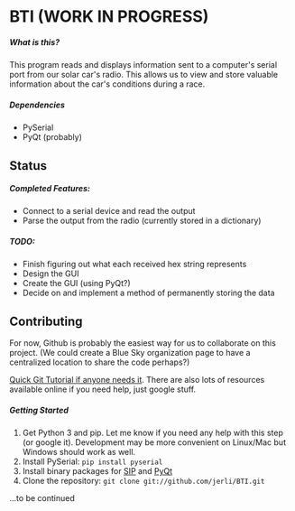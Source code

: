 # BTI (WORK IN PROGRESS)

##### What is this?
This program reads and displays information sent to a computer's serial port from our solar car's radio. This allows us to view and store valuable information about the car's conditions during a race. 

##### Dependencies
* PySerial
* PyQt (probably)

## Status

##### Completed Features:
* Connect to a serial device and read the output
* Parse the output from the radio (currently stored in a dictionary)

##### TODO:
* Finish figuring out what each received hex string represents
* Design the GUI
* Create the GUI (using PyQt?)
* Decide on and implement a method of permanently storing the data

## Contributing

For now, Github is probably the easiest way for us to collaborate on this project. (We could create a Blue Sky organization page to have a centralized location to share the code perhaps?)

[Quick Git Tutorial if anyone needs it](https://try.github.io/). There are also lots of resources available online if you need help, just google stuff.

##### Getting Started
1. Get Python 3 and pip. Let me know if you need any help with this step (or google it). Development may be more convenient on Linux/Mac but Windows should work as well.
2. Install PySerial: `pip install pyserial`
3. Install binary packages for [SIP](https://www.riverbankcomputing.com/software/sip/download) and [PyQt](https://www.riverbankcomputing.com/software/pyqt/download5)
4. Clone the repository:  `git clone git://github.com/jerli/BTI.git`

...to be continued

